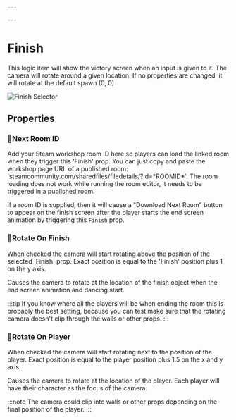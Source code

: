 ```yaml
---

---
```


# Finish
This logic item will show the victory screen when an input is given to it. The camera will rotate around a given location. If no properties are changed, it will rotate at the default spawn (0, 0)

![Finish Selector](./img/Finish-Selector.png)

## Properties

### :small_orange_diamond:Next Room ID
<div className="highlight-div">
Add your Steam workshop room ID here so players can load the linked room when they trigger this 'Finish' prop. You can just copy and paste the workshop page URL of a published room: 'steamcommunity.com/sharedfiles/filedetails/?id=*ROOMID*'. The room loading does not work while running the room editor, it needs to be triggered in a published room.
</div>

If a room ID is supplied, then it will cause a "Download Next Room" button to appear on the finish screen after the player starts the end screen animation by triggering this `Finish` prop.

### :small_orange_diamond:Rotate On Finish
<div className="highlight-div">
When checked the camera will start rotating above the position of the selected 'Finish' prop. Exact position is equal to the 'Finish' position plus 1 on the y axis.
</div>

Causes the camera to rotate at the location of the finish object when the end screen animation and dancing start.

:::tip
If you know where all the players will be when ending the room this is probably the best setting, because you can test make sure that the rotating camera doesn't clip through the walls or other props.
:::

### :small_orange_diamond:Rotate On Player
<div className="highlight-div">
When checked the camera will start rotating next to the position of the player. Exact position is equal to the player position plus 1.5 on the x and y axis.
</div>

Causes the camera to rotate at the location of the player. Each player will have their character as the focus of the camera.

:::note
The camera could clip into walls or other props depending on the final position of the player.
:::
